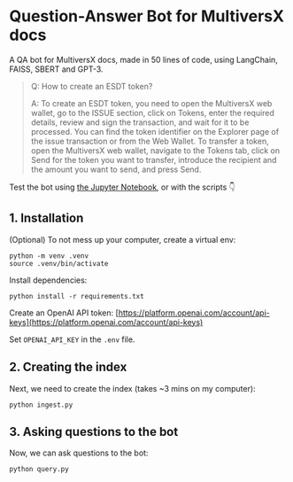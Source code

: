 # Question-Answer Bot for MultiversX docs

A QA bot for MultiversX docs, made in 50 lines of code, using LangChain, FAISS, SBERT and GPT-3.

> Q: How to create an ESDT token?
>
> A: To create an ESDT token, you need to open the MultiversX web wallet, go to the ISSUE section, click on Tokens, enter the required details, review and sign the transaction, and wait for it to be processed. You can find the token identifier on the Explorer page of the issue transaction or from the Web Wallet. To transfer a token, open the MultiversX web wallet, navigate to the Tokens tab, click on Send for the token you want to transfer, introduce the recipient and the amount you want to send, and press Send.

Test the bot using [the Jupyter Notebook](./notebook.ipynb), or with the scripts 👇

## 1. Installation

(Optional) To not mess up your computer, create a virtual env:

```
python -m venv .venv
source .venv/bin/activate
```

Install dependencies:

```
python install -r requirements.txt
```

Create an OpenAI API token: [https://platform.openai.com/account/api-keys](https://platform.openai.com/account/api-keys)

Set `OPENAI_API_KEY` in the `.env` file.

## 2. Creating the index

Next, we need to create the index (takes ~3 mins on my computer):

```
python ingest.py
```

## 3. Asking questions to the bot

Now, we can ask questions to the bot:

```
python query.py
```
